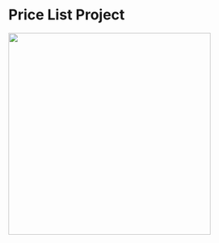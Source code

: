 # Price List Project

<img src="https://user-images.githubusercontent.com/88403704/143657406-01b7233a-0f0b-4b58-bd3a-5ad0d0b4cc78.gif" width="400">
